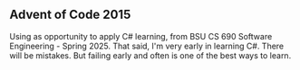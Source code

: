## Advent of Code 2015

Using as opportunity to apply C# learning, from BSU CS 690 Software Engineering - Spring 2025.
That said, I'm very early in learning C#.  There will be mistakes.
But failing early and often is one of the best ways to learn.
